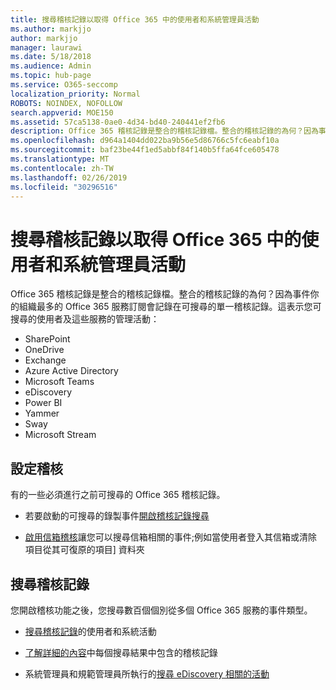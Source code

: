 ```yaml
---
title: 搜尋稽核記錄以取得 Office 365 中的使用者和系統管理員活動
ms.author: markjjo
author: markjjo
manager: laurawi
ms.date: 5/18/2018
ms.audience: Admin
ms.topic: hub-page
ms.service: O365-seccomp
localization_priority: Normal
ROBOTS: NOINDEX, NOFOLLOW
search.appverid: MOE150
ms.assetid: 57ca5138-0ae0-4d34-bd40-240441ef2fb6
description: Office 365 稽核記錄是整合的稽核記錄檔。整合的稽核記錄的為何？因為事件你的組織最多的 Office 365 服務訂閱會記錄在可搜尋的單一稽核記錄。這表示您可搜尋的使用者及這些服務的管理活動：
ms.openlocfilehash: d964a1404dd022ba9b56e5d86766c5fc6eabf10a
ms.sourcegitcommit: baf23be44f1ed5abbf84f140b5ffa64fce605478
ms.translationtype: MT
ms.contentlocale: zh-TW
ms.lasthandoff: 02/26/2019
ms.locfileid: "30296516"
---
```

# <a name="search-the-audit-log-for-user-and-admin-activity-in-office-365"></a>搜尋稽核記錄以取得 Office 365 中的使用者和系統管理員活動

Office 365 稽核記錄是整合的稽核記錄檔。整合的稽核記錄的為何？因為事件你的組織最多的 Office 365 服務訂閱會記錄在可搜尋的單一稽核記錄。這表示您可搜尋的使用者及這些服務的管理活動： 
  
- SharePoint
- OneDrive
- Exchange
- Azure Active Directory
- Microsoft Teams
- eDiscovery
- Power BI
- Yammer
- Sway
- Microsoft Stream
   
 ## <a name="set-up-auditing"></a>設定稽核
  
有的一些必須進行之前可搜尋的 Office 365 稽核記錄。
  
- 若要啟動的可搜尋的錄製事件[開啟稽核記錄搜尋](turn-audit-log-search-on-or-off.md) 
    
- [啟用信箱稽核](enable-mailbox-auditing.md)讓您可以搜尋信箱相關的事件;例如當使用者登入其信箱或清除項目從其可復原的項目] 資料夾 
    
 ## <a name="search-the-audit-log"></a>搜尋稽核記錄
  
您開啟稽核功能之後，您搜尋數百個個別從多個 Office 365 服務的事件類型。
  
- [搜尋稽核記錄](search-the-audit-log-in-security-and-compliance.md)的使用者和系統活動 
    
- [了解詳細的內容](detailed-properties-in-the-office-365-audit-log.md)中每個搜尋結果中包含的稽核記錄 
    
- 系統管理員和規範管理員所執行的[搜尋 eDiscovery 相關的活動](search-for-ediscovery-activities-in-the-audit-log.md) 
